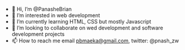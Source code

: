 - 👋 Hi, I’m @PanasheBrian
- 👀 I’m interested in web development
- 🌱 I’m currently learning HTML, CSS but mostly Javascript
- 💞️ I’m looking to collaborate on wed development and software development projects
- 📫 How to reach me email pbmaeka@gmail.com, twitter: @pnash_zw

<!---
PanasheBrian/PanasheBrian is a ✨ special ✨ repository because its `README.md` (this file) appears on your GitHub profile.
You can click the Preview link to take a look at your changes.
--->
